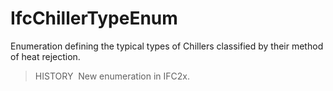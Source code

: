 IfcChillerTypeEnum
==================

Enumeration defining the typical types of Chillers classified by their method of heat rejection.

> HISTORY&nbsp; New enumeration in IFC2x.
